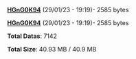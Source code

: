 [**HGnG0K94**](/data/HGnG0K94.txt) (29/01/23 - 19:19)- 2585 bytes

[**HGnG0K94**](/data/HGnG0K94.txt) (29/01/23 - 19:19)- 2585 bytes

**Total Datas**: 7142

**Total Size**: 40.93 MB / 40.9 MB